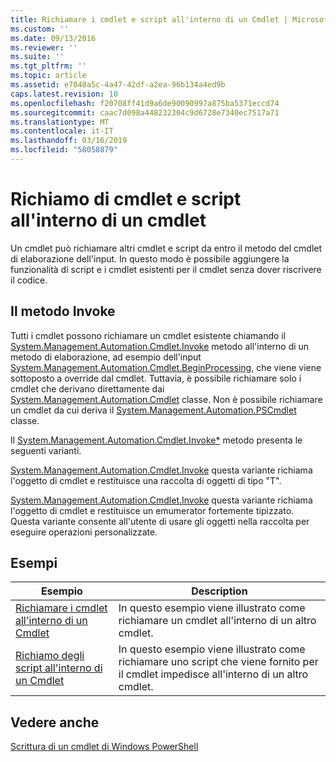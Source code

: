 ```yaml
---
title: Richiamare i cmdlet e script all'interno di un Cmdlet | Microsoft Docs
ms.custom: ''
ms.date: 09/13/2016
ms.reviewer: ''
ms.suite: ''
ms.tgt_pltfrm: ''
ms.topic: article
ms.assetid: e7040a5c-4a47-42df-a2ea-96b134a4ed9b
caps.latest.revision: 10
ms.openlocfilehash: f20708ff41d9a6de90090997a875ba5371eccd74
ms.sourcegitcommit: caac7d098a448232304c9d6728e7340ec7517a71
ms.translationtype: MT
ms.contentlocale: it-IT
ms.lasthandoff: 03/16/2019
ms.locfileid: "58058879"
---
```

# <a name="invoking-cmdlets-and-scripts-within-a-cmdlet"></a>Richiamo di cmdlet e script all'interno di un cmdlet

Un cmdlet può richiamare altri cmdlet e script da entro il metodo del cmdlet di elaborazione dell'input. In questo modo è possibile aggiungere la funzionalità di script e i cmdlet esistenti per il cmdlet senza dover riscrivere il codice.

## <a name="the-invoke-method"></a>Il metodo Invoke

Tutti i cmdlet possono richiamare un cmdlet esistente chiamando il [System.Management.Automation.Cmdlet.Invoke](/dotnet/api/System.Management.Automation.Cmdlet.Invoke) metodo all'interno di un metodo di elaborazione, ad esempio dell'input [ System.Management.Automation.Cmdlet.BeginProcessing](/dotnet/api/System.Management.Automation.Cmdlet.BeginProcessing), che viene viene sottoposto a override dal cmdlet. Tuttavia, è possibile richiamare solo i cmdlet che derivano direttamente dai [System.Management.Automation.Cmdlet](/dotnet/api/System.Management.Automation.Cmdlet) classe. Non è possibile richiamare un cmdlet da cui deriva il [System.Management.Automation.PSCmdlet](/dotnet/api/System.Management.Automation.PSCmdlet) classe.

Il [System.Management.Automation.Cmdlet.Invoke*](/dotnet/api/System.Management.Automation.Cmdlet.Invoke) metodo presenta le seguenti varianti.

[System.Management.Automation.Cmdlet.Invoke](/dotnet/api/System.Management.Automation.Cmdlet.Invoke) questa variante richiama l'oggetto di cmdlet e restituisce una raccolta di oggetti di tipo "T".

[System.Management.Automation.Cmdlet.Invoke](/dotnet/api/System.Management.Automation.Cmdlet.Invoke) questa variante richiama l'oggetto di cmdlet e restituisce un emumerator fortemente tipizzato. Questa variante consente all'utente di usare gli oggetti nella raccolta per eseguire operazioni personalizzate.

## <a name="examples"></a>Esempi

|Esempio|Description|
|-------------|-----------------|
|[Richiamare i cmdlet all'interno di un Cmdlet](./how-to-invoke-a-cmdlet-from-within-a-cmdlet.md)|In questo esempio viene illustrato come richiamare un cmdlet all'interno di un altro cmdlet.|
|[Richiamo degli script all'interno di un Cmdlet](./how-to-invoke-scripts-within-a-cmdlet.md)|In questo esempio viene illustrato come richiamare uno script che viene fornito per il cmdlet impedisce all'interno di un altro cmdlet.|

## <a name="see-also"></a>Vedere anche

[Scrittura di un cmdlet di Windows PowerShell](./writing-a-windows-powershell-cmdlet.md)
